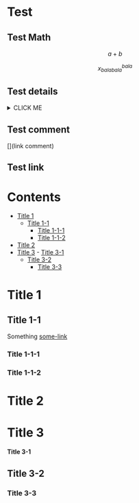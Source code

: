 # Test

## Test Math

$$a + b$$

$$x_{balabala}^{bala}$$

## Test details

<details><summary>CLICK ME</summary>
<p>

#### yes, even hidden code blocks!

```python
print("hello world!")
```

</p>
</details>

## Test comment

[](link comment)

<!-- html comment-->

[comment]: <> (syntax comment)

[//]: <> (slash comment)

[//]: # (hashtag comment)

## Test link

# Contents
- [Title 1](#title-1)
  - [Title 1-1](#title-1-1)
    - [Title 1-1-1](#title-1-1-1)
    - [Title 1-1-2](#title-1-1-2)
- [Title 2](#title-2)
- [Title 3](#title-3)
      - [Title 3-1](#title-3-1)
  - [Title 3-2](#title-3-2)
    - [Title 3-3](#title-3-3)
    
<a name="title-1"/>

# Title 1

<a name="title-2"></a>

## Title 1-1

Something
[some-link](some-where)

### Title 1-1-1

### Title 1-1-2

# Title 2

# Title 3

#### Title 3-1

## Title 3-2

### Title 3-3